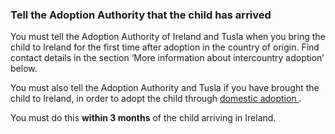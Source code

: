 ###  Tell the Adoption Authority that the child has arrived

You must tell the Adoption Authority of Ireland and Tusla when you bring the
child to Ireland for the first time after adoption in the country of origin.
Find contact details in the section ‘More information about intercountry
adoption’ below.

You must also tell the Adoption Authority and Tusla if you have brought the
child to Ireland, in order to adopt the child through [ domestic adoption
](/en/birth-family-relationships/adoption-and-fostering/domestic-adoption/) .

You must do this **within 3 months** of the child arriving in Ireland.
